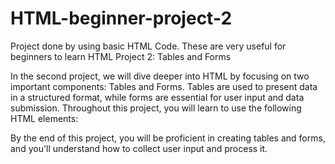 # HTML-beginner-project-2
Project done by using basic HTML Code. These are very useful for beginners to learn HTML
Project 2: Tables and Forms

In the second project, we will dive deeper into HTML by focusing on two important components: Tables and Forms. Tables are used to present data in a structured format, while forms are essential for user input and data submission. Throughout this project, you will learn to use the following HTML elements:

By the end of this project, you will be proficient in creating tables and forms, and you'll understand how to collect user input and process it.

